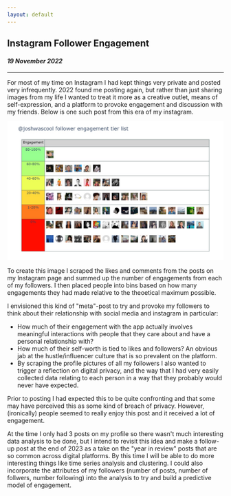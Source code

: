 ```yaml
---
layout: default
---
```


## Instagram Follower Engagement

#### _19 November 2022_

---

For most of my time on Instagram I had kept things very private and posted very infrequently. 2022 found me posting again, but rather than just sharing images from my life I wanted to treat it more as a creative outlet, means of self-expression, and a platform to provoke engagement and discussion with my friends. Below is one such post from this era of my instagram.

<img class="figure-even-pad" src="/assets/img/follower_engagement/engagement.jpg" alt="Instagram Follower Engagement">

To create this image I scraped the likes and comments from the posts on my Instagram page and summed up the number of engagements from each of my followers. I then placed people into bins based on how many engagements they had made relative to the theoetical maximum possible.

I envisioned this kind of "meta"-post to try and provoke my followers to think about their relationship with social media and instagram in particular: 
- How much of their engagement with the app actually involves meaningful interactions with people that they care about and have a personal relationship with? 
- How much of their self-worth is tied to likes and followers? An obvious jab at the hustle/influencer culture that is so prevalent on the platform.
- By scraping the profile pictures of all my followers I also wanted to trigger a reflection on digital privacy, and the way that I had very easily collected data relating to each person in a way that they probably would never have expected. 

Prior to posting I had expected this to be quite confronting and that some may have perceived this as some kind of breach of privacy. However, (ironically) people seemed to really enjoy this post and it received a lot of engagement. 

At the time I only had 3 posts on my profile so there wasn't much interesting data analysis to be done, but I intend to revisit this idea and make a follow-up post at the end of 2023 as a take on the "year in review" posts that are so common across digital platforms. By this time I will be able to do more interesting things like time series analysis and clustering. I could also incorporate the attributes of my followers (number of posts, number of follwers, number following) into the analysis to try and build a predictive model of engagement.
